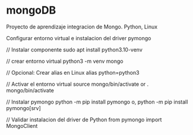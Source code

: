 # mongoDB
Proyecto de aprendizaje integracion de Mongo. Python, Linux

Configurar entorno virtual e instalacion del driver pymongo

// Instalar componente
sudo apt install python3.10-venv

// crear entorno virtual
python3 -m venv mongo   

// Opcional: Crear alias en Linux
alias python=python3

// Activar el entorno virtual
source mongo/bin/activate  or .  mongo/bin/activate

// Instalar pymongo
python -m pip install pymongo o, python -m pip install pymongo[srv]

// Validar instalacion del driver de Python
from pymongo import MongoClient
